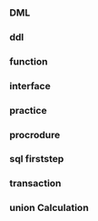 ### DML
### ddl
### function
### interface
### practice
### procrodure
### sql firststep
### transaction
### union Calculation
###

###

###

###

###

###

###
